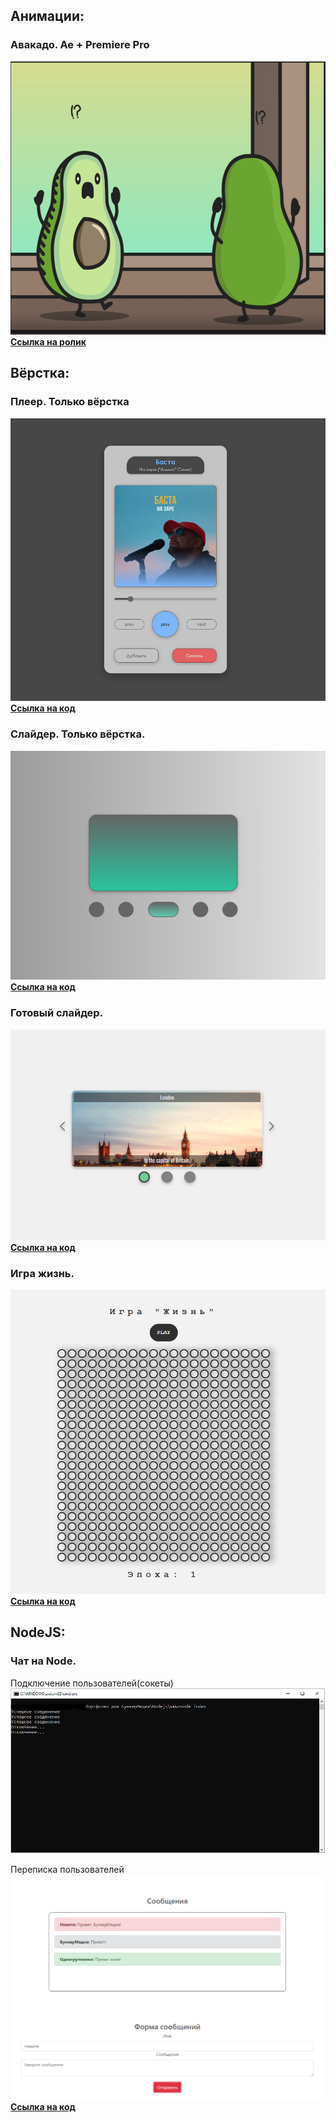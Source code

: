
Анимации:
---
### Авакадо. Ae + Premiere Pro
![Авакадо](https://github.com/DexNick4501/PortfolioDex/blob/master/Images/animate_avokados.PNG)
[**Ссылка на ролик**](https://github.com/DexNick4501/PortfolioDex/blob/master/Анимации/avokado/AEP/main%20comp.mov)

Вёрстка:
---

### Плеер. Только вёрстка
![Плеер](https://github.com/DexNick4501/PortfolioDex/blob/master/Images/player.PNG)
[**Ссылка на код**](https://github.com/DexNick4501/PortfolioDex/tree/master/Layout/player)

### Cлайдер. Только вёрстка.
![Слайдер вёрстка(тренеровка)](https://github.com/DexNick4501/PortfolioDex/blob/master/Images/slider(layout).PNG)
[**Ссылка на код**](https://github.com/DexNick4501/PortfolioDex/tree/master/Layout/slider)

### Готовый слайдер.
![Готовый слайдер](https://github.com/DexNick4501/PortfolioDex/blob/master/Images/slider_worked.PNG)
[**Ссылка на код**](https://github.com/DexNick4501/PortfolioDex/tree/master/Layout/slider_2)

### Игра жизнь.
![Игра жизнь](https://github.com/DexNick4501/PortfolioDex/blob/master/Images/Игра%20Жизнь.PNG)
[**Ссылка на код**](https://github.com/DexNick4501/PortfolioDex/tree/master/Layout/game_life)

NodeJS:
---

### Чат на Node.

Подключение пользователей(сокеты)
![Подключение пользователей(сокеты)](https://github.com/DexNick4501/PortfolioDex/blob/master/Images/chat%20on%20node%20CMD.PNG)

Переписка пользователей
![Переписка пользователей](https://github.com/DexNick4501/PortfolioDex/blob/master/Images/chat%20on%20node.PNG)
[**Ссылка на код**](https://github.com/DexNick4501/PortfolioDex/tree/master/Nodejs/www)
